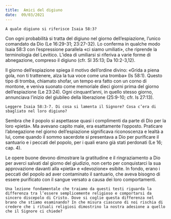 ```yaml
---
title:  Amici del digiuno
date:  09/03/2021
---
```


`A quale digiuno si riferisce Isaia 58:3?`

Con ogni probabilità si tratta del digiuno nel giorno dell’espiazione, l’unico comandato da Dio (Le 16:29-31; 23:27-32). Lo conferma in qualche modo Isaia 58:3 con l’espressione parallela «ci siamo umiliati», che riprende la terminologia del Levitico. L’idea di umiliarsi si riferiva a varie forme di abnegazione, compreso il digiuno (cfr. Sl 35:13; Da 10:2-3,12).

Il giorno dell’espiazione spiega il motivo dell’ordine divino: «Grida a piena gola, non ti trattenere, alza la tua voce come una tromba» (Is 58:1). Questo tipo di tromba, chiamato shofar, un tempo era fatto con un corno di montone, e veniva suonato come memoriale dieci giorni prima del giorno dell’espiazione (Le 23:24). Ogni cinquant’anni, in quello stesso giorno, annunciava l’inizio del giubileo della liberazione (25:9-10; cfr. Is 27:13).

`Leggere Isaia 58:3-7. Di cosa si lamenta il Signore? Cosa c’era di sbagliato nel loro digiuno?`

Sembra che il popolo si aspettasse quasi i complimenti da parte di Dio per la loro «pietà». Ma avevano capito male, era esattamente l’opposto. Praticare l’abnegazione nel giorno dell’espiazione significava riconoscenza e lealtà a lui, come quando il sommo sacerdote si presentava a Dio per purificare il santuario e i peccati del popolo, per i quali erano già stati perdonati (Le 16; cap. 4).

Le opere buone devono dimostrare la gratitudine e il ringraziamento a Dio per averci salvati dal giorno del giudizio, non certo per conquistarci la sua approvazione davanti alla «pietà» e «devozione» esibite. In fondo, erano i peccati del popolo ad aver contaminato il santuario, che aveva bisogno di essere purificato con il sangue versato a causa dei loro comportamenti.

`Una lezione fondamentale che traiamo da questi testi riguarda la differenza tra l’essere semplicemente religioso e comportarsi da sincero discepolo di Cristo. Dove si coglie questa differenza nel brano che stiamo esaminando? In che misura ciascuno di noi rischia di credere che i rituali religiosi dimostrino la nostra adesione a quello che il Signore ci chiede?`
